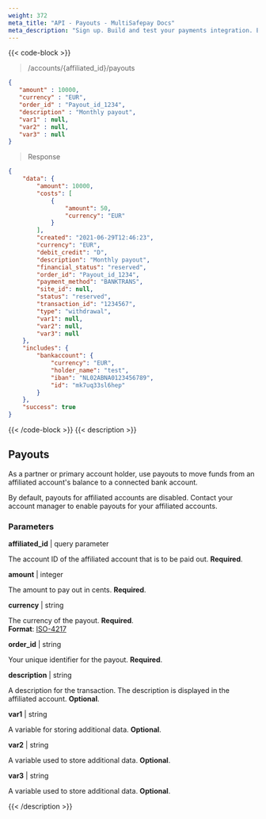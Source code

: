 ```yaml
---
weight: 372
meta_title: "API - Payouts - MultiSafepay Docs"
meta_description: "Sign up. Build and test your payments integration. Explore our products and services. Use our API Reference, SDKs, and wrappers. Get support."
---
```


{{< code-block >}}

> /accounts/{affiliated_id}/payouts

```json 
{
   "amount" : 10000,
   "currency" : "EUR",
   "order_id" : "Payout_id_1234",
   "description" : "Monthly payout",
   "var1" : null,
   "var2" : null,
   "var3" : null
}
```

> Response

```json
{
    "data": {
        "amount": 10000,
        "costs": [
            {
                "amount": 50,
                "currency": "EUR"
            }
        ],
        "created": "2021-06-29T12:46:23",
        "currency": "EUR",
        "debit_credit": "D",
        "description": "Monthly payout",
        "financial_status": "reserved",
        "order_id": "Payout_id_1234",
        "payment_method": "BANKTRANS",
        "site_id": null,
        "status": "reserved",
        "transaction_id": "1234567",
        "type": "withdrawal",
        "var1": null,
        "var2": null,
        "var3": null
    },
    "includes": {
        "bankaccount": {
            "currency": "EUR",
            "holder_name": "test",
            "iban": "NL02ABNA0123456789",
            "id": "mk7uq33sl6hep"
        }
    },
    "success": true
}
```

{{< /code-block >}}
{{< description >}}
## Payouts

As a partner or primary account holder, use payouts to move funds from an affiliated account's balance to a connected bank account. 

By default, payouts for affiliated accounts are disabled. Contact your account manager to enable payouts for your affiliated accounts.

### Parameters

**affiliated_id** | query parameter

The account ID of the affiliated account that is to be paid out. **Required**.

**amount** | integer 

The amount to pay out in cents. **Required**.

**currency** | string

The currency of the payout. **Required**.  
**Format**: [ISO-4217](https://www.iso.org/iso-4217-currency-codes.html)

**order_id** | string 

Your unique identifier for the payout. **Required**. 

**description** | string

A description for the transaction. The description is displayed in the affiliated account. **Optional**. 

**var1** | string

A variable for storing additional data. **Optional**.

**var2** | string

A variable used to store additional data. **Optional**.

**var3** | string

A variable used to store additional data. **Optional**.

{{< /description >}}
